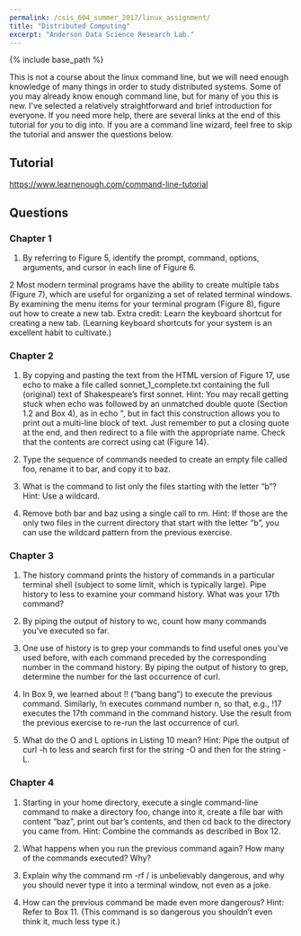 ```yaml
---
permalink: /csis_604_summer_2017/linux_assignment/
title: "Distributed Computing"
excerpt: "Anderson Data Science Research Lab."
---
```


{% include base_path %}

This is not a course about the linux command line, but we will need enough knowledge of many things in order to study distributed systems. Some of you may already know enough command line, but for many of you this is new. I've selected a relatively straightforward and brief introduction for everyone. If you need more help, there are several links at the end of this tutorial for you to dig into. If you are a command line wizard, feel free to skip the tutorial and answer the questions below.

## Tutorial
<a href="https://www.learnenough.com/command-line-tutorial">https://www.learnenough.com/command-line-tutorial</a>

## Questions
### Chapter 1
1. By referring to Figure 5, identify the prompt, command, options, arguments, and cursor in each line of Figure 6.

2 Most modern terminal programs have the ability to create multiple tabs (Figure 7), which are useful for organizing a set of related terminal windows. By examining the menu items for your terminal program (Figure 8), figure out how to create a new tab. Extra credit: Learn the keyboard shortcut for creating a new tab. (Learning keyboard shortcuts for your system is an excellent habit to cultivate.)

### Chapter 2
1. By copying and pasting the text from the HTML version of Figure 17, use echo to make a file called sonnet_1_complete.txt containing the full (original) text of Shakespeare’s first sonnet. Hint: You may recall getting stuck when echo was followed by an unmatched double quote (Section 1.2 and Box 4), as in echo ", but in fact this construction allows you to print out a multi-line block of text. Just remember to put a closing quote at the end, and then redirect to a file with the appropriate name. Check that the contents are correct using cat (Figure 14).

2. Type the sequence of commands needed to create an empty file called foo, rename it to bar, and copy it to baz.

3. What is the command to list only the files starting with the letter “b”? Hint: Use a wildcard.

4. Remove both bar and baz using a single call to rm. Hint: If those are the only two files in the current directory that start with the letter “b”, you can use the wildcard pattern from the previous exercise.

### Chapter 3
1. The history command prints the history of commands in a particular terminal shell (subject to some limit, which is typically large). Pipe history to less to examine your command history. What was your 17th command?

2. By piping the output of history to wc, count how many commands you’ve executed so far.

3. One use of history is to grep your commands to find useful ones you’ve used before, with each command preceded by the corresponding number in the command history. By piping the output of history to grep, determine the number for the last occurrence of curl.

4. In Box 9, we learned about !! (“bang bang”) to execute the previous command. Similarly, !n executes command number n, so that, e.g., !17 executes the 17th command in the command history. Use the result from the previous exercise to re-run the last occurrence of curl.

5. What do the O and L options in Listing 10 mean? Hint: Pipe the output of curl -h to  less and search first for the string -O and then for the string -L.

### Chapter 4
1. Starting in your home directory, execute a single command-line command to make a directory foo, change into it, create a file bar with content “baz”, print out bar’s contents, and then cd back to the directory you came from. Hint: Combine the commands as described in Box 12.

2. What happens when you run the previous command again? How many of the commands executed? Why?

3. Explain why the command rm -rf / is unbelievably dangerous, and why you should never type it into a terminal window, not even as a joke.

4. How can the previous command be made even more dangerous? Hint: Refer to Box 11. (This command is so dangerous you shouldn’t even think it, much less type it.)

